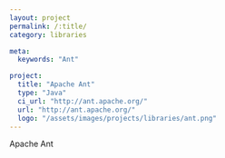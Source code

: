 ```yaml
---
layout: project
permalink: /:title/
category: libraries

meta:
  keywords: "Ant"

project:
  title: "Apache Ant"
  type: "Java"
  ci_url: "http://ant.apache.org/"
  url: "http://ant.apache.org/"
  logo: "/assets/images/projects/libraries/ant.png"
---
```


<p>Apache Ant</p>
